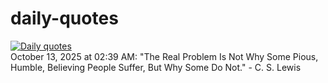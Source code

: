 # daily-quotes
[![Daily quotes](https://github.com/ceepu8/daily-quotes/actions/workflows/daily-quote.yml/badge.svg)](https://github.com/ceepu8/daily-quotes/actions/workflows/daily-quote.yml)<br/>
October 13, 2025 at 02:39 AM: "The Real Problem Is Not Why Some Pious, Humble, Believing People Suffer, But Why Some Do Not." - C. S. Lewis
